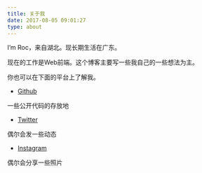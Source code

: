 ```yaml
---
title: 关于我
date: 2017-08-05 09:01:27
type: about
---
```


I’m Roc，来自湖北。现长期生活在广东。

现在的工作是Web前端。这个博客主要写一些我自己的一些想法为主。

你也可以在下面的平台上了解我。

- [Github](https://github.com/moonlitusun)

一些公开代码的存放地

- [Twitter](https://twitter.com/rocsun96)

偶尔会发一些动态

- [Instagram](https://www.instagram.com/moonlitusun/?hl=en)

偶尔会分享一些照片
